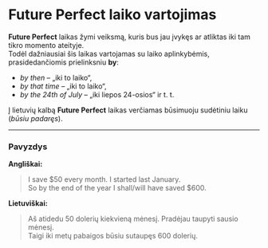 # Future Perfect laiko vartojimas

**Future Perfect** laikas žymi veiksmą, kuris bus jau įvykęs ar atliktas iki tam tikro momento ateityje.  
Todėl dažniausiai šis laikas vartojamas su laiko aplinkybėmis, prasidedančiomis prielinksniu **by**:  
- *by then* – „iki to laiko“,  
- *by that time* – „iki to laiko“,  
- *by the 24th of July* – „iki liepos 24-osios“ ir t. t.

Į lietuvių kalbą **Future Perfect** laikas verčiamas būsimuoju sudėtiniu laiku (*būsiu padaręs*).

---

### Pavyzdys

**Angliškai:**
> I save $50 every month. I started last January.  
> So by the end of the year I shall/will have saved $600.

**Lietuviškai:**
> Aš atidedu 50 dolerių kiekvieną mėnesį. Pradėjau taupyti sausio mėnesį.  
> Taigi iki metų pabaigos būsiu sutaupęs 600 dolerių.
